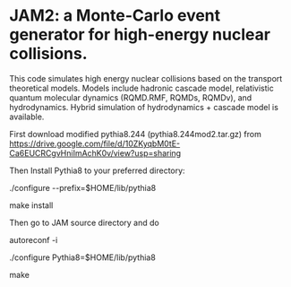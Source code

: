 # JAM2: a Monte-Carlo event generator for high-energy nuclear collisions.

This code simulates high energy nuclear collisions based on the transport theoretical models. 
Models include hadronic cascade model, relativistic quantum molecular dynamics (RQMD.RMF, RQMDs, RQMDv), and hydrodynamics.
Hybrid simulation of hydrodynamics + cascade model is available.

[](
https://drive.google.com/file/d/1vN1UdJFpUwivv0fhIMB4NSSYierVmM2b/pythia-8.244mod.tar.gz
)

First download modified pythia8.244 (pythia8.244mod2.tar.gz) from
https://drive.google.com/file/d/10ZKyqbM0tE-Ca6EUCRCgvHniImAchK0v/view?usp=sharing

Then Install Pythia8 to your preferred directory:

./configure --prefix=$HOME/lib/pythia8

make install

Then go to JAM source directory and do

autoreconf -i

./configure Pythia8=$HOME/lib/pythia8

make

